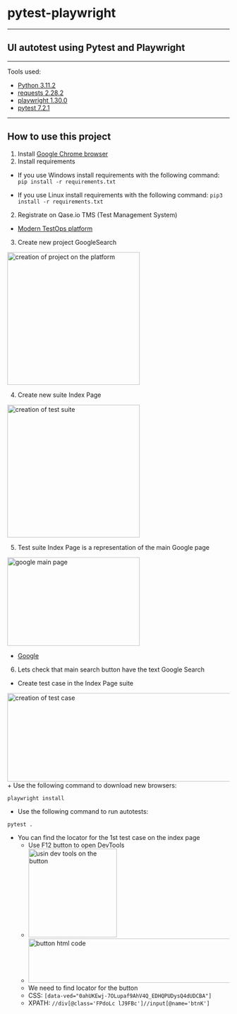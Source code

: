 # pytest-playwright

---

## UI autotest using Pytest and Playwright

---

Tools used:

+ [Python 3.11.2](https://www.python.org/downloads/)
+ [requests 2.28.2](https://pypi.org/project/requests/)
+ [playwright 1.30.0](https://pypi.org/project/playwright/)
+ [pytest 7.2.1](https://pypi.org/project/pytest/)

---

## How to use this project

1. Install [Google Chrome browser](https://www.google.com/chrome/)
2. Install requirements

+ If you use Windows install requirements with the following command:
```pip install -r requirements.txt```

+ If you use Linux install requirements with the following command:
```pip3 install -r requirements.txt```

2. Registrate on Qase.io TMS (Test Management System)
+ [Modern TestOps platform](https://qase.io/)

3. Create new project GoogleSearch
<img src="GS_Qase.png" width="300" height="300" alt="creation of project on the platform">

4. Create new suite Index Page
<img src="Create_suite.png" width="300" height="300" alt="creation of test suite">

5. Test suite Index Page is a representation of the main Google page
<img src="Google_page.png" width="300" height="200" alt="google main page">

+ [Google](https://www.google.com/)

6. Lets check that main search button have the text Google Search
+ Create test case in the Index Page suite
<img src="testCaseGS.png" width="600" height="200" alt="creation of test case">
+ Use the following command to download new browsers:

```playwright install```

+ Use the following command to run autotests:

```pytest .```

+ You can find the locator for the 1st test case on the index page
  + Use F12 button to open DevTools
  + <img src="main_button_devtools.png" width="200" height="200" alt="usin dev tools on the button">
  + <img src="button_html.png" width="800" height="100" alt="button html code">
  + We need to find locator for the button
  + CSS: ```[data-ved="0ahUKEwj-7OLupaf9AhV4Q_EDHQPUDysQ4dUDCBA"]```
  + XPATH: ```//div[@class='FPdoLc lJ9FBc']//input[@name='btnK']```